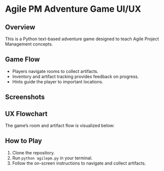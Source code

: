 # Agile PM Adventure Game UI/UX

## Overview
This is a Python text-based adventure game designed to teach Agile Project Management concepts.

## Game Flow
- Players navigate rooms to collect artifacts.
- Inventory and artifact tracking provides feedback on progress.
- Hints guide the player to important locations.

## Screenshots

## UX Flowchart
The game’s room and artifact flow is visualized below:

## How to Play
1. Clone the repository.
2. Run `python agilepm.py` in your terminal.
3. Follow the on-screen instructions to navigate and collect artifacts.
